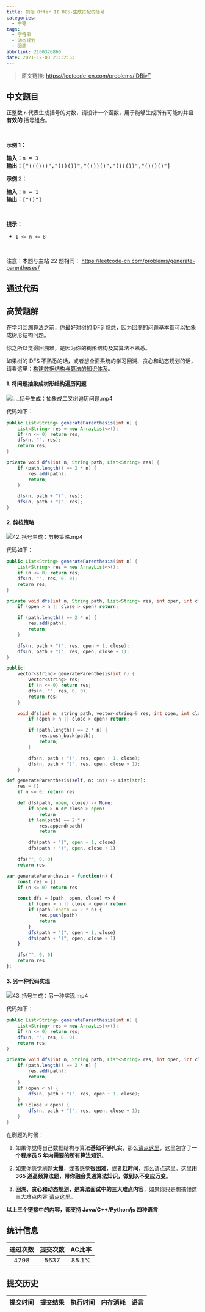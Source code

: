 ```yaml
---
title: 剑指 Offer II 085-生成匹配的括号
categories:
  - 中等
tags:
  - 字符串
  - 动态规划
  - 回溯
abbrlink: 2160326860
date: 2021-12-03 21:32:53
---
```


> 原文链接: https://leetcode-cn.com/problems/IDBivT




## 中文题目
<div><p>正整数&nbsp;<code>n</code>&nbsp;代表生成括号的对数，请设计一个函数，用于能够生成所有可能的并且 <strong>有效的 </strong>括号组合。</p>

<p>&nbsp;</p>

<p><strong>示例 1：</strong></p>

<pre>
<strong>输入：</strong>n = 3
<strong>输出：</strong>[&quot;((()))&quot;,&quot;(()())&quot;,&quot;(())()&quot;,&quot;()(())&quot;,&quot;()()()&quot;]
</pre>

<p><strong>示例 2：</strong></p>

<pre>
<strong>输入：</strong>n = 1
<strong>输出：</strong>[&quot;()&quot;]
</pre>

<p>&nbsp;</p>

<p><strong>提示：</strong></p>

<ul>
	<li><code>1 &lt;= n &lt;= 8</code></li>
</ul>

<p>&nbsp;</p>

<p><meta charset="UTF-8" />注意：本题与主站 22&nbsp;题相同：&nbsp;<a href="https://leetcode-cn.com/problems/generate-parentheses/">https://leetcode-cn.com/problems/generate-parentheses/</a></p>
</div>

## 通过代码
<RecoDemo>
</RecoDemo>


## 高赞题解
在学习回溯算法之前，你最好对树的 DFS 熟悉，因为回溯的问题基本都可以抽象成树形结构问题。

你之所以觉得回溯难，是因为你的树形结构及其算法不熟悉。

如果树的 DFS 不熟悉的话，或者想全面系统的学习回溯、贪心和动态规划的话，请看这里：[构建数据结构与算法的知识体系](https://ke.qq.com/course/package/31104?tuin=1bf872a6)。

#### 1. 将问题抽象成树形结构遍历问题

![..._括号生成：抽象成二叉树遍历问题.mp4](296b7686-9b33-4ed0-b2b2-7069eec8be4d)

代码如下：

```java
public List<String> generateParenthesis(int n) {
    List<String> res = new ArrayList<>();
    if (n <= 0) return res;
    dfs(n, "", res);
    return res;
}

private void dfs(int n, String path, List<String> res) {
    if (path.length() == 2 * n) {
        res.add(path);
        return;
    }

    dfs(n, path + "(", res);
    dfs(n, path + ")", res);
}
```

#### 2. 剪枝策略

![42_括号生成：剪枝策略.mp4](e2e55d33-5bd1-458f-b8fe-3ca8a609ecea)

代码如下：
```Java []
public List<String> generateParenthesis(int n) {
    List<String> res = new ArrayList<>();
    if (n <= 0) return res;
    dfs(n, "", res, 0, 0);
    return res;
}

private void dfs(int n, String path, List<String> res, int open, int close) {
    if (open > n || close > open) return;

    if (path.length() == 2 * n) {
        res.add(path);
        return;
    }

    dfs(n, path + "(", res, open + 1, close);
    dfs(n, path + ")", res, open, close + 1);
}
```
```C++ []
public:
    vector<string> generateParenthesis(int n) {
        vector<string> res;
        if (n <= 0) return res;
        dfs(n, "", res, 0, 0);
        return res;
    }

    void dfs(int n, string path, vector<string>& res, int open, int close) {
        if (open > n || close > open) return;

        if (path.length() == 2 * n) {
            res.push_back(path);
            return;
        }

        dfs(n, path + "(", res, open + 1, close);
        dfs(n, path + ")", res, open, close + 1);
    }
```
```python []
def generateParenthesis(self, n: int) -> List[str]:
    res = []
    if n <= 0: return res

    def dfs(path, open, close) -> None:
        if open > n or close > open:
            return
        if len(path) == 2 * n:
            res.append(path)
            return

        dfs(path + "(", open + 1, close)
        dfs(path + ")", open, close + 1)

    dfs("", 0, 0)
    return res
```
```javascript []
var generateParenthesis = function(n) {
    const res = []
    if (n <= 0) return res

    const dfs = (path, open, close) => {
        if (open > n || close > open) return
        if (path.length == 2 * n) {
            res.push(path)
            return
        }
        dfs(path + "(", open + 1, close)
        dfs(path + ")", open, close + 1)
    }

    dfs("", 0, 0)
    return res
};
```

#### 3. 另一种代码实现

![43_括号生成：另一种实现.mp4](7e98e5e7-01ba-47be-b2b8-850b21861942)

代码如下：
```java
public List<String> generateParenthesis(int n) {
    List<String> res = new ArrayList<>();
    if (n <= 0) return res;
    dfs(n, "", res, 0, 0);
    return res;
}

private void dfs(int n, String path, List<String> res, int open, int close) {
    if (path.length() == 2 * n) {
        res.add(path);
        return;
    }
    if (open < n) {
        dfs(n, path + "(", res, open + 1, close);
    }
    if (close < open) {
        dfs(n, path + ")", res, open, close + 1);
    }
}
```


在刷题的时候：
1. 如果你觉得自己数据结构与算法**基础不够扎实**，那么[请点这里](http://www.tangweiqun.com/api/31104/offer085?av=1&cv=1)，这里包含了**一个程序员 5 年内需要的所有算法知识**。

2. 如果你感觉刷题**太慢**，或者感觉**很困难**，或者**赶时间**，那么[请点这里](http://www.tangweiqun.com/api/35548/offer085?av=1&cv=1)。这里**用 365 道高频算法题，带你融会贯通算法知识，做到以不变应万变**。

3. **回溯、贪心和动态规划，是算法面试中的三大难点内容**，如果你只是想搞懂这三大难点内容 [请点这里](http://www.tangweiqun.com/api/38100/offer085?av=1&cv=1)。

**以上三个链接中的内容，都支持 Java/C++/Python/js 四种语言** 




## 统计信息
| 通过次数 | 提交次数 | AC比率 |
| :------: | :------: | :------: |
|    4798    |    5637    |   85.1%   |

## 提交历史
| 提交时间 | 提交结果 | 执行时间 |  内存消耗  | 语言 |
| :------: | :------: | :------: | :--------: | :--------: |
